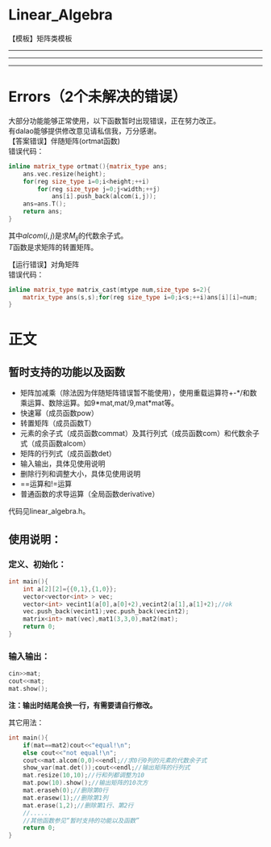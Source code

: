 # Linear_Algebra
【模板】矩阵类模板
___
___
___
# Errors（2个未解决的错误）
大部分功能能够正常使用，以下函数暂时出现错误，正在努力改正。  
有dalao能够提供修改意见请私信我，万分感谢。  
【答案错误】伴随矩阵(ortmat函数)  
错误代码：
```cpp
inline matrix_type ortmat(){matrix_type ans;
	ans.vec.resize(height);
	for(reg size_type i=0;i<height;++i)
		for(reg size_type j=0;j<width;++j)
			ans[i].push_back(alcom(i,j));
	ans=ans.T();
	return ans;
}
```
其中$alcom(i,j)$是求$M_{ij}$的代数余子式。  
$T$函数是求矩阵的转置矩阵。

【运行错误】对角矩阵  
错误代码：
```cpp
inline matrix_type matrix_cast(mtype num,size_type s=2){
	matrix_type ans(s,s);for(reg size_type i=0;i<s;++i)ans[i][i]=num;
}
```

# 正文
## 暂时支持的功能以及函数
- 矩阵加减乘（除法因为伴随矩阵错误暂不能使用），使用重载运算符+-\*/和数乘运算、数除运算。如9\*mat,mat/9,mat\*mat等。
- 快速幂（成员函数pow）
- 转置矩阵（成员函数T）
- 元素的余子式（成员函数commat）及其行列式（成员函数com）和代数余子式（成员函数alcom）
- 矩阵的行列式（成员函数det）
- 输入输出，具体见使用说明
- 删除行列和调整大小，具体见使用说明
- ==运算和!=运算
- 普通函数的求导运算（全局函数derivative）

代码见linear_algebra.h。
## 使用说明：
### 定义、初始化：
```cpp
int main(){
	int a[2][2]={{0,1},{1,0}};
	vector<vector<int> > vec;
	vector<int> vecint1(a[0],a[0]+2),vecint2(a[1],a[1]+2);//ok
	vec.push_back(vecint1);vec.push_back(vecint2);
	matrix<int> mat(vec),mat1(3,3,0),mat2(mat);
	return 0;
}
```
### 输入输出：
```cpp
cin>>mat;
cout<<mat;
mat.show();
```
**注：输出时结尾会换一行，有需要请自行修改。**

其它用法：
```cpp
int main(){
	if(mat==mat2)cout<<"equal!\n";
    else cout<<"not equal!\n";
	cout<<mat.alcom(0,0)<<endl;//求0行0列的元素的代数余子式
	show_var(mat.det());cout<<endl;//输出矩阵的行列式
    mat.resize(10,10);//行和列都调整为10
    mat.pow(10).show();//输出矩阵的10次方
    mat.eraseh(0);//删除第0行
    mat.erasew(1);//删除第1列
    mat.erase(1,2);//删除第1行、第2行
    //......
    //其他函数参见“暂时支持的功能以及函数”
	return 0;
}
```
